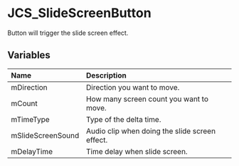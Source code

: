 # JCS_SlideScreenButton

Button will trigger the slide screen effect.

## Variables

| Name              | Description                                    |
|:------------------|:-----------------------------------------------|
| mDirection        | Direction you want to move.                    |
| mCount            | How many screen count you want to move.        |
| mTimeType         | Type of the delta time.                        |
| mSlideScreenSound | Audio clip when doing the slide screen effect. |
| mDelayTime        | Time delay when slide screen.                  |
